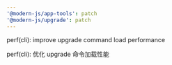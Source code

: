 ```yaml
---
'@modern-js/app-tools': patch
'@modern-js/upgrade': patch
---
```


perf(cli): improve upgrade command load performance

perf(cli): 优化 upgrade 命令加载性能

